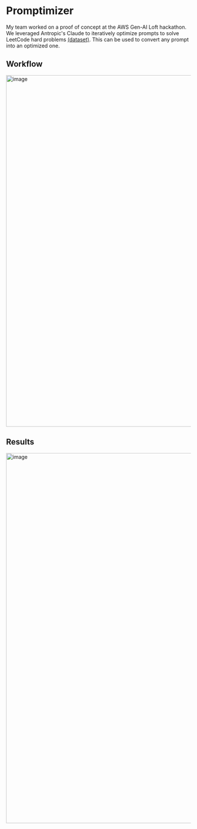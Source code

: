 # Promptimizer
My team worked on a proof of concept at the AWS Gen-AI Loft hackathon. We leveraged Antropic's Claude to iteratively optimize prompts to solve LeetCode hard problems [(dataset)](https://www.kaggle.com/datasets/akshatsharma0610/leetcode-all-hard-problems-dataset). This can be used to convert any prompt into an optimized one. 

## Workflow
<img width="960" alt="image" src="https://github.com/user-attachments/assets/f450fdf1-ba6b-4be2-9a90-6ce7ded84579">

## Results
<img width="1011" alt="image" src="https://github.com/user-attachments/assets/e4df75b2-90da-4942-bbeb-d1b1b186a63f">

